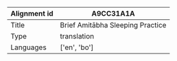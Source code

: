 |Alignment id | A9CC31A1A
| --- | --- 
|Title | Brief Amitābha Sleeping Practice 
|Type | translation
|Languages | ['en', 'bo']